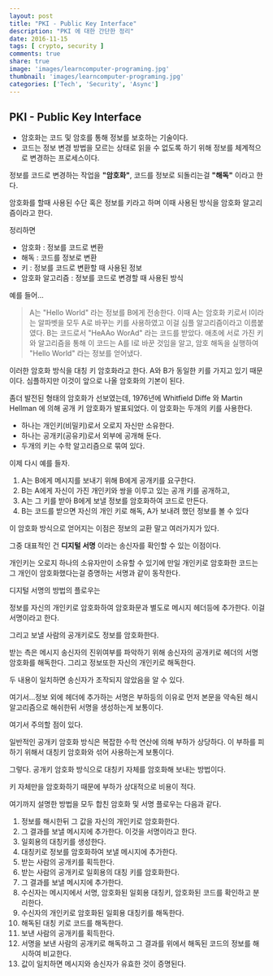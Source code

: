 ```yaml
---
layout: post
title: "PKI - Public Key Interface"
description: "PKI 에 대한 간단한 정리"
date: 2016-11-15
tags: [ crypto, security ]
comments: true
share: true
image: 'images/learncomputer-programing.jpg'
thumbnail: 'images/learncomputer-programing.jpg'
categories: ['Tech', 'Security', 'Async']
---
```


## PKI - Public Key Interface

- 암호화는 코드 및 암호를 통해 정보를 보호하는 기술이다.
- 코드는 정보 변경 방법을 모르는 상태로 읽을 수 없도록 하기 위해 정보를 체계적으로 변경하는 프로세스이다.

정보를 코드로 변경하는 작업을 **"암호화"**, 코드를 정보로 되돌리는걸 **"해독"** 이라고 한다.

암호화를 할때 사용된 수단 혹은 정보를 키라고 하며 이때 사용된 방식을 암호화 알고리즘이라고 한다.

정리하면

- 암호화 : 정보를 코드로 변환
- 해독 : 코드를 정보로 변환
- 키 : 정보를 코드로 변환할 때 사용된 정보
- 암호화 알고리즘 : 정보를 코드로 변경할 때 사용된 방식

예를 들어...

> A는 "Hello World" 라는 정보를 B에게 전송한다.
이때 A는 암호화 키로서 l이라는 알파벳을 모두 A로 바꾸는 키를 사용하였고 이걸 심플 알고리즘이라고 이름붙였다.
B는 코드로서 "HeAAo WorAd" 라는 코드를 받았다. 애초에 서로 가진 키와 알고리즘을 통해 이 코드는 A를 l로 바꾼 것임을 알고, 암호 해독을 실행하여 "Hello World" 라는 정보를 얻어냈다.

이러한 암호화 방식을 대칭 키 암호화라고 한다.
A와 B가 동일한 키를 가지고 있기 때문이다. 심플하지만 이것이 앞으로 나올 암호화의 기본이 된다.

좀더 발전된 형태의 암호화가 선보였는데, 1976년에 Whitfield Diffe 와 Martin Hellman 에 의해 공개 키 암호화가 발표되었다.
이 암호화는 두개의 키를 사용한다.

 - 하나는 개인키(비밀키)로서 오로지 자신만 소유한다.
 - 하나는 공개키(공유키)로서 외부에 공개해 둔다.
 - 두개의 키는 수학 알고리즘으로 묶여 있다.

이제 다시 예를 들자.

1. A는 B에게 메시지를 보내기 위해 B에게 공개키를 요구한다.
2. B는 A에게 자신이 가진 개인키와 쌍을 이루고 있는 공개 키를 공개하고,
3. A는 그 키를 받아 B에게 보낼 정보를 암호화하여 코드로 만든다.
4. B는 코드를 받으면 자신의 개인 키로 해독, A가 보내려 했던 정보를 볼 수 있다

이 암호화 방식으로 얻어지는 이점은 정보의 교환 말고 여러가지가 있다.

그중 대표적인 건 **디지털 서명** 이라는 송신자를 확인할 수 있는 이점이다.

개인키는 오로지 하나의 소유자만이 소유할 수 있기에 만일 개인키로 암호화한 코드는 그 개인이 암호화했다는걸 증명하는 서명과 같이 동작한다.

디지털 서명의 방법의 플로우는

정보를 자신의 개인키로 암호화하여 암호화문과 별도로 메시지 헤더등에 추가한다. 이걸 서명이라고 한다.

그리고 보낼 사람의 공개키로도 정보를 암호화한다.

받는 측은 메시지 송신자의 진위여부를 파악하기 위해 송신자의 공개키로 헤더의 서명 암호화를 해독한다. 그리고 정보또한 자신의 개인키로 해독한다.

두 내용이 일치하면 송신자가 조작되지 않았음을 알 수 있다.

여기서...정보 외에 헤더에 추가하는 서명은 부하등의 이유로 먼저 본문을 약속된 해시 알고리즘으로 해쉬한뒤 서명을 생성하는게 보통이다.

여기서 주의할 점이 있다.

일반적인 공개키 암호화 방식은 복잡한 수학 연산에 의해 부하가 상당하다.
이 부하를 피하기 위해서 대칭키 암호화와 섞어 사용하는게 보통이다.

그렇다. 공개키 암호화 방식으로 대칭키 자체를 암호화해 보내는 방법이다.

키 자체만을 암호화하기 때문에 부하가 상대적으로 비용이 적다.

여기까지 설명한 방법을 모두 합친 암호화 및 서명 플로우는 다음과 같다.

1. 정보를 해시한뒤 그 값을 자신의 개인키로 암호화한다.
2. 그 결과를 보낼 메시지에 추가한다. 이것을 서명이라고 한다.
3. 일회용의 대칭키를 생성한다.
4. 대칭키로 정보를 암호화하여 보낼 메시지에 추가한다.
5. 받는 사람의 공개키를 획득한다.
6. 받는 사람의 공개키로 일회용의 대칭 키를 암호화한다.
7. 그 결과를 보낼 메시지에 추가한다.
8. 수신자는 메시지에서 서명, 암호화된 일회용 대칭키, 암호화된 코드를 확인하고 분리한다.
9. 수신자의 개인키로 암호화된 일회용 대칭키를 해독한다.
10. 해독된 대칭 키로 코드를 해독한다.
11. 보낸 사람의 공개키를 획득한다.
12. 서명을 보낸 사람의 공개키로 해독하고 그 결과를 위에서 해독된 코드의 정보를 해시하여 비교한다.
13. 값이 일치하면 메시지와 송신자가 유효한 것이 증명된다.
